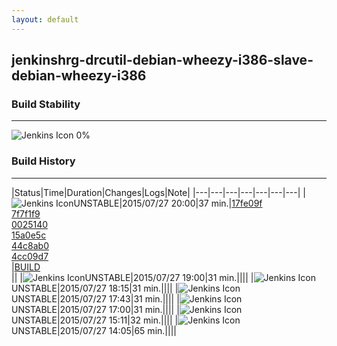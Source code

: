 ```yaml
---
layout: default
---
```

## jenkinshrg-drcutil-debian-wheezy-i386-slave-debian-wheezy-i386
### Build Stability
___
![Jenkins Icon](http://jenkinshrg.github.io/images/48x48/health-00to19.png)
0%
  
### Build History
___
|Status|Time|Duration|Changes|Logs|Note|
|---|---|---|---|---|---|---|
|![Jenkins Icon](http://jenkinshrg.github.io/images/24x24/yellow.png)UNSTABLE|2015/07/27 20:00|37 min.|[17fe09f](https://github.com/jrl-umi3218/hmc2/commit/17fe09f03d1d4b2a133c2b6c50e260e45102acb8)<br>[7f7f1f9](https://github.com/jrl-umi3218/hmc2/commit/7f7f1f9fe3d11298d0bee7d13890d08e95068351)<br>[0025140](https://github.com/jrl-umi3218/hmc2/commit/00251405849da1831c10d07cbdc9fa8457861535)<br>[15a0e5c](https://github.com/jrl-umi3218/hmc2/commit/15a0e5c06a1b1df038bc340901c8ac7e5f32234c)<br>[44c8ab0](https://github.com/jrl-umi3218/hrpsys-humanoid/commit/44c8ab0fed9803a5230416832d6d587e21f48abb)<br>[4cc09d7](https://github.com/jrl-umi3218/hrpsys-humanoid/commit/4cc09d7c17e09908f4d7d6bfacc8835e6bdcd5c8)<br>|[BUILD](https://drive.google.com/file/d/0B54sHwaxmuM4VjV4NUpLa21hVVE/view?usp=drivesdk)<br>||
|![Jenkins Icon](http://jenkinshrg.github.io/images/24x24/yellow.png)UNSTABLE|2015/07/27 19:00|31 min.||||
|![Jenkins Icon](http://jenkinshrg.github.io/images/24x24/yellow.png)UNSTABLE|2015/07/27 18:15|31 min.||||
|![Jenkins Icon](http://jenkinshrg.github.io/images/24x24/yellow.png)UNSTABLE|2015/07/27 17:43|31 min.||||
|![Jenkins Icon](http://jenkinshrg.github.io/images/24x24/yellow.png)UNSTABLE|2015/07/27 17:00|31 min.||||
|![Jenkins Icon](http://jenkinshrg.github.io/images/24x24/yellow.png)UNSTABLE|2015/07/27 15:11|32 min.||||
|![Jenkins Icon](http://jenkinshrg.github.io/images/24x24/yellow.png)UNSTABLE|2015/07/27 14:05|65 min.||||
